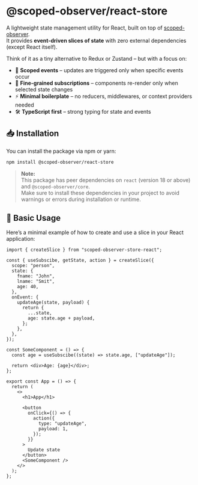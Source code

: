 # @scoped-observer/react-store

A lightweight state management utility for React, built on top of [scoped-observer](https://www.npmjs.com/package/@scoped-observer/core).  
It provides **event-driven slices of state** with zero external dependencies (except React itself).

Think of it as a tiny alternative to Redux or Zustand – but with a focus on:

- 🔌 **Scoped events** – updates are triggered only when specific events occur
- 🎯 **Fine-grained subscriptions** – components re-render only when selected state changes
- ⚡ **Minimal boilerplate** – no reducers, middlewares, or context providers needed
- 🛠 **TypeScript first** – strong typing for state and events

## 📥 Installation

You can install the package via npm or yarn:

```bash
npm install @scoped-observer/react-store
```

> **Note:**  
> This package has peer dependencies on `react` (version 18 or above) and `@scoped-observer/core`.  
> Make sure to install these dependencies in your project to avoid warnings or errors during installation or runtime.

## 🚀 Basic Usage

Here’s a minimal example of how to create and use a slice in your React application:

```tsx
import { createSlice } from "scoped-observer-store-react";

const { useSubscibe, getState, action } = createSlice({
  scope: "person",
  state: {
    fname: "John",
    lname: "Smit",
    age: 40,
  },
  onEvent: {
    updateAge(state, payload) {
      return {
        ...state,
        age: state.age + payload,
      };
    },
  },
});

const SomeComponent = () => {
  const age = useSubscibe((state) => state.age, ["updateAge"]);

  return <div>Age: {age}</div>;
};

export const App = () => {
  return (
    <>
      <h1>App</h1>

      <button
        onClick={() => {
          action({
            type: "updateAge",
            payload: 1,
          });
        }}
      >
        Update state
      </button>
      <SomeComponent />
    </>
  );
};
```
